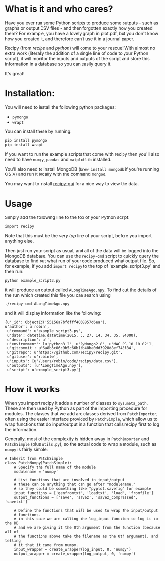 # What is it and who cares?
Have you ever run some Python scripts to produce some outputs - such as graphs or output CSV files - and then forgotten exactly how you created them? For example, you have a lovely graph in plot.pdf, but you don't know how you created it, and therefore can't use it in a journal paper.

Recipy (from *recipe* and *python*) will come to your rescue! With almost no extra work (literally the addition of a single line of code to your Python script), it will monitor the inputs and outputs of the script and store this information in a database so you can easily query it.

It's great!

# Installation:
You will need to install the following python packages:
 * `pymongo`
 * `wrapt`

You can install these by running:

    pip install pymongo
    pip install wrapt

If you want to run the example scripts that come with recipy then you'll also need to have `numpy`, `pandas` and `matplotlib` installed.

You'll also need to install MongoDB (`brew install mongodb` if you're running OS X) and run it locally with the command `mongod`.

You may want to install [recipy-gui](https://github.com/recipy/recipy-gui) for a nice way to view the data.

# Usage
Simply add the following line to the top of your Python script:

    import recipy

Note that this must be the *very top* line of your script, before you import anything else.

Then just run your script as usual, and all of the data will be logged into the MongoDB database. You can use the `recipy-cmd` script to quickly query the database to find out what run of your code produced what output file. So, for example, if you add `import recipy` to the top of 'example_script3.py' and then run:

    python example_script3.py
    
it will produce an output called `ALongTimeAgo.npy`. To find out the details of the run which created this file you can search using

    ./recipy-cmd ALongTimeAgo.npy

and it will display information like the following:

    {u'_id': ObjectId('55156a7bfdfff4038857d6ea'),
    u'author': u'robin',
     u'command': u'example_script3.py',
     u'date': datetime.datetime(2015, 3, 27, 14, 34, 35, 24000),
     u'description': u'',
     u'environment': [u'python3.2', u'PyMongo2.8', u'MAC OS 10.10.02'],
     u'gitcommit': u'6a8b3c06c9b5c66b1bb48ba0dd3928d8ef748f84',
     u'gitrepo': u'https://github.com/recipy/recipy.git',
     u'gituser': u'robintw',
     u'inputs': [u'/Users/robin/code/recipy/data.csv'],
     u'outputs': [u'ALongTimeAgo.npy'],
     u'script': u'example_script3.py'}
    

# How it works
When you import recipy it adds a number of classes to `sys.meta_path`. These are then used by Python as part of the importing procedure for modules. The classes that we add are classes derived from `PatchImporter`, often using the easier interface provided by `PatchSimple`, which allow us to wrap functions that do input/output in a function that calls recipy first to log the information.

Generally, most of the complexity is hidden away in `PatchImporter` and `PatchSimple` (plus `utils.py`), so the actual code to wrap a module, such as `numpy` is fairly simple:

	# Inherit from PatchSimple
	class PatchNumpy(PatchSimple):
		# Specify the full name of the module
	    modulename = 'numpy'

	    # List functions that are involved in input/output
	    # these can be anything that can go after "modulename."
	    # so they could be something like "pyplot.savefig" for example
	    input_functions = ['genfromtxt', 'loadtxt', 'load', 'fromfile']
	    output_functions = ['save', 'savez', 'savez_compressed', 'savetxt']

	    # Define the functions that will be used to wrap the input/output
	    # functions.
	    # In this case we are calling the log_input function to log it to the DB
	    # and we are giving it the 0th argument from the function (because all of
	    # the functions above take the filename as the 0th argument), and telling
	    # it that it came from numpy.
	    input_wrapper = create_wrapper(log_input, 0, 'numpy')
	    output_wrapper = create_wrapper(log_output, 0, 'numpy')
